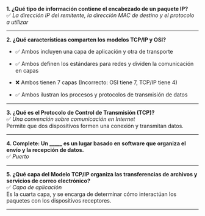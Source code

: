 
**1. ¿Qué tipo de información contiene el encabezado de un paquete IP?**  
✅ _La dirección IP del remitente, la dirección MAC de destino y el protocolo a utilizar_

---

**2. ¿Qué características comparten los modelos TCP/IP y OSI?**

- ✅ Ambos incluyen una capa de aplicación y otra de transporte
    
- ✅ Ambos definen los estándares para redes y dividen la comunicación en capas
    
- ❌ Ambos tienen 7 capas (Incorrecto: OSI tiene 7, TCP/IP tiene 4)
    
- ✅ Ambos ilustran los procesos y protocolos de transmisión de datos
    

---

**3. ¿Qué es el Protocolo de Control de Transmisión (TCP)?**  
✅ _Una convención sobre comunicación en Internet_  
Permite que dos dispositivos formen una conexión y transmitan datos.

---

**4. Complete: Un _____ es un lugar basado en software que organiza el envío y la recepción de datos.**  
✅ _Puerto_

---

**5. ¿Qué capa del Modelo TCP/IP organiza las transferencias de archivos y servicios de correo electrónico?**  
✅ _Capa de aplicación_  
Es la cuarta capa, y se encarga de determinar cómo interactúan los paquetes con los dispositivos receptores.

---

